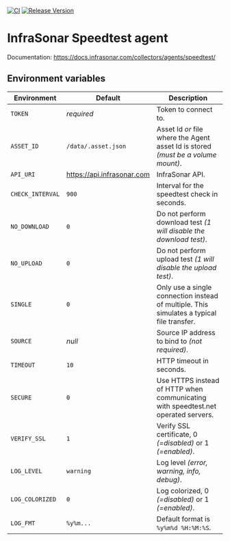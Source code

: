 [![CI](https://github.com/infrasonar/speedtest-agent/workflows/CI/badge.svg)](https://github.com/infrasonar/speedtest-agent/actions)
[![Release Version](https://img.shields.io/github/release/infrasonar/speedtest-agent)](https://github.com/infrasonar/speedtest-agent/releases)

# InfraSonar Speedtest agent

Documentation: https://docs.infrasonar.com/collectors/agents/speedtest/

## Environment variables

Environment                 | Default                       | Description
----------------------------|-------------------------------|-------------------
`TOKEN`                     | _required_                    | Token to connect to.
`ASSET_ID`                  | `/data/.asset.json`           | Asset Id _or_ file where the Agent asset Id is stored _(must be a volume mount)_.
`API_URI`                   | https://api.infrasonar.com    | InfraSonar API.
`CHECK_INTERVAL`            | `900`                         | Interval for the speedtest check in seconds.
`NO_DOWNLOAD`               | `0`                           | Do not perform download test _(1 will disable the download test)_.
`NO_UPLOAD`                 | `0`                           | Do not perform upload test _(1 will disable the upload test)_.
`SINGLE`                    | `0`                           | Only use a single connection instead of multiple. This simulates a typical file transfer.
`SOURCE`                    | _null_                        | Source IP address to bind to _(not required)_.
`TIMEOUT`                   | `10`                          | HTTP timeout in seconds.
`SECURE`                    | `0`                           | Use HTTPS instead of HTTP when communicating with speedtest.net operated servers.
`VERIFY_SSL`                | `1`                           | Verify SSL certificate, 0 _(=disabled)_ or 1 _(=enabled)_.
`LOG_LEVEL`                 | `warning`                     | Log level _(error, warning, info, debug)_.
`LOG_COLORIZED`             | `0`                           | Log colorized, 0 _(=disabled)_ or 1 _(=enabled)_.
`LOG_FMT`                   | `%y%m...`                     | Default format is `%y%m%d %H:%M:%S`.
